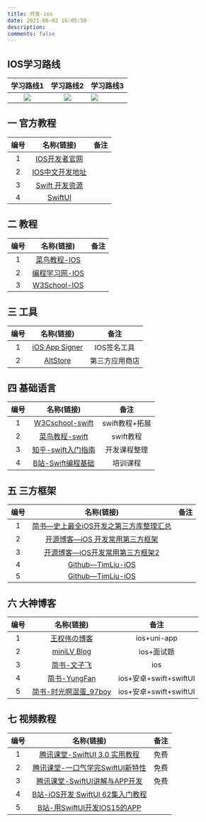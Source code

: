 ```yaml
---
title: 开发-ios
date: 2021-06-02 16:05:50
description: 
comments: false
---
```

## IOS学习路线

| 学习路线1 | 学习路线2 | 学习路线3 |
| :-------: | :-------: | --------- |
|  ![][1]   |  ![][2]   | ![][3]    |

## 一 官方教程

| 编号 |                          名称(链接)                          | 备注 |
| :--: | :----------------------------------------------------------: | :--: |
|  1   |        [IOS开发者官网](https://developer.apple.com/)         |      |
|  2   |  [IOS中文开发地址](https://developer.apple.com/cn/develop/)  |      |
|  3   | [Swift 开发资源](https://developer.apple.com/cn/swift/resources/) |      |
|  4   | [SwiftUI](https://developer.apple.com/documentation/swiftui/) |      |

## 二 教程

| 编号 |                          名称(链接)                          | 备注 |
| :--: | :----------------------------------------------------------: | :--: |
|  1   | [菜鸟教程-IOS](https://www.runoob.com/ios/ios-tutorial.html) |      |
|  2   |    [编程学习网-IOS](http://www.phpxs.com/j/ios/1000712/)     |      |
|  3   | [W3School-IOS](http://home.ustc.edu.cn/~xie1993/ios/ios-tutorial.html) |      |

## 三 工具

| 编号 |                          名称(链接)                          |      备注      |
| :--: | :----------------------------------------------------------: | :------------: |
|  1   | [iOS App Signer](https://github.com/DanTheMan827/ios-app-signer) |  IOS签名工具   |
|  2   |               [AltStore](https://altstore.io/)               | 第三方应用商店 |

## 四 基础语言

| 编号 |                          名称(链接)                          |      备注      |
| :--: | :----------------------------------------------------------: | :------------: |
|  1   |      [W3Cschool-swift](https://www.w3cschool.cn/swift/)      | swift教程+拓展 |
|  2   | [菜鸟教程-swift](https://www.runoob.com/swift/swift-tutorial.html) |   swift教程    |
|  3   | [知乎-swift入门指南](https://zhuanlan.zhihu.com/p/584335834) |  开发课程整理  |
|  4   | [B站-Swift编程基础](https://www.bilibili.com/video/BV144411C7Gg/) |    培训课程    |

## 五 三方框架

| 编号 |                          名称(链接)                          | 备注 |
| :--: | :----------------------------------------------------------: | :--: |
|  1   | [简书—史上最全iOS开发之第三方库整理汇总](https://www.jianshu.com/p/2f73d3c4c61c) |      |
|  2   | [开源博客—iOS 开发常用第三方框架](https://my.oschina.net/jimolengsha/blog/1576186) |      |
|  3   | [开源博客—iOS开发常用第三方框架2](http://www.taodudu.cc/news/show-4943569.html) |      |
|  4   | [Github—TimLiu-iOS](https://github.com/Tim9Liu9/TimLiu-iOS/blob/master/Swift.md) |      |
|  5   | [Github—TimLiu-iOS](https://github.com/Tim9Liu9/TimLiu-iOS)  |      |

## 六 大神博客

| 编号 |                          名称(链接)                          |          备注          |
| :--: | :----------------------------------------------------------: | :--------------------: |
|  1   |         [王权伟の博客](https://www.wangquanwei.com/)         |      ios+uni-app       |
|  2   |           [miniLV Blog](https://minilv.github.io)            |       ios+面试题       |
|  3   |    [简书-文子飞](https://www.jianshu.com/u/2f6afd084518)     |          ios           |
|  4   |    [简书-YungFan](https://www.jianshu.com/u/ab557ce505cd)    | ios+安卓+swift+swiftUI |
|  5   | [简书-时光啊混蛋_97boy](https://www.jianshu.com/u/1ceb4a330607) | ios+安卓+swift+swiftUI |

## 七 视频教程

| 编号 |                          名称(链接)                          | 备注 |
| :--: | :----------------------------------------------------------: | :--: |
|  1   | [腾讯课堂-SwiftUI 3.0 实用教程](https://ke.qq.com/course/4001865#term_id=104153713) | 免费 |
|  2   | [腾讯课堂-一口气学完SwiftUI新特性](https://ke.qq.com/course/5957187?quicklink=1#term_id=106179640) | 免费 |
|  3   | [腾讯课堂-SwiftUI讲解与APP开发](https://ke.qq.com/course/4031190#term_id=104183428) | 免费 |
|  4   | [B站-iOS开发 SwiftUI 62集入门教程](https://www.bilibili.com/video/BV1KY411f7in/?spm_id_from=333.337.search-card.all.click&vd_source=2219affc775c383551bb041784ab3515) |      |
|  5   | [B站-用SwiftUI开发IOS15的APP](https://www.bilibili.com/video/BV15Y411s7WU/?spm_id_from=333.337.search-card.all.click&vd_source=2219affc775c383551bb041784ab3515) |      |



[1]:https://cdn.staticaly.com/gh/PGzxc/CDN/master/blog-learn-route/IOS-Learning-route-1.jpg
[2]:https://cdn.staticaly.com/gh/PGzxc/CDN/master/blog-learn-route/IOS-Learning-route-2.jpg
[3]:https://cdn.staticaly.com/gh/PGzxc/CDN/master/blog-learn-route/IOS-Learning-route-3.jpg